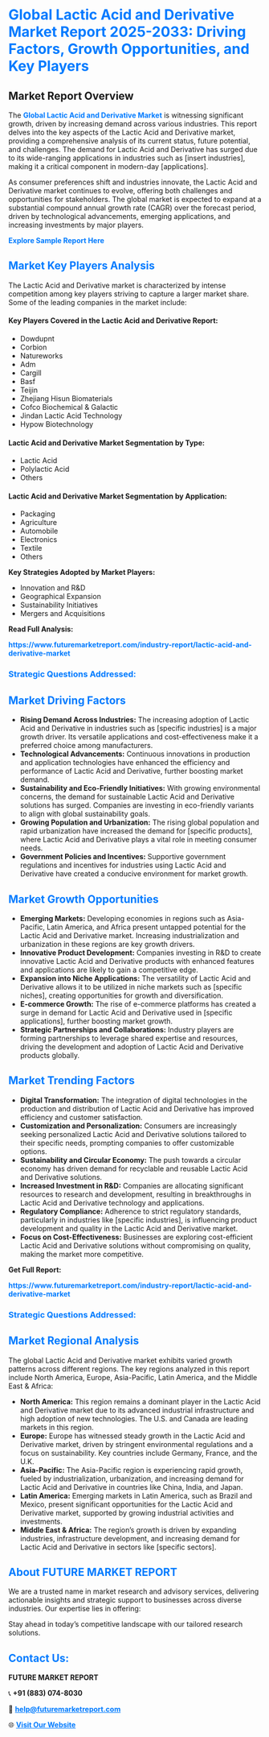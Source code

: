<h1 style="color: #007BFF;">Global Lactic Acid and Derivative Market Report 2025-2033: Driving Factors, Growth Opportunities, and Key Players</h1>

<section id="overview">
<h2>Market Report Overview</h2>
<p>The <a href="https://www.futuremarketreport.com/industry-report/lactic-acid-and-derivative-market" style="color: #007BFF; text-decoration: none;"><strong>Global Lactic Acid and Derivative Market</strong></a> is witnessing significant growth, driven by increasing demand across various industries. This report delves into the key aspects of the Lactic Acid and Derivative market, providing a comprehensive analysis of its current status, future potential, and challenges. The demand for Lactic Acid and Derivative has surged due to its wide-ranging applications in industries such as [insert industries], making it a critical component in modern-day [applications].</p>
<p>As consumer preferences shift and industries innovate, the Lactic Acid and Derivative market continues to evolve, offering both challenges and opportunities for stakeholders. The global market is expected to expand at a substantial compound annual growth rate (CAGR) over the forecast period, driven by technological advancements, emerging applications, and increasing investments by major players.</p>
</section>

<section id="overview">
<p><a href="https://www.futuremarketreport.com/request-sample/reportId=31184" style="color: #007BFF; text-decoration: none;"><strong>Explore Sample Report Here</strong></a></p>
</section>

<section id="key-players">
<h2 style="color: #007BFF;">Market Key Players Analysis</h2>
<p>The Lactic Acid and Derivative market is characterized by intense competition among key players striving to capture a larger market share. Some of the leading companies in the market include:</p>
<h4>Key Players Covered in the Lactic Acid and Derivative Report:</h4>
<ul><li>Dowdupnt</li><li>Corbion</li><li>Natureworks</li><li>Adm</li><li>Cargill</li><li>Basf</li><li>Teijin</li><li>Zhejiang Hisun Biomaterials</li><li>Cofco Biochemical &amp; Galactic</li><li>Jindan Lactic Acid Technology</li><li>Hypow Biotechnology</li></ul>
<h4>Lactic Acid and Derivative Market Segmentation by Type:</h4>
<ul><li>Lactic Acid</li><li>Polylactic Acid</li><li>Others</li></ul>

<h4>Lactic Acid and Derivative Market Segmentation by Application:</h4>
<ul><li>Packaging</li><li>Agriculture</li><li>Automobile</li><li>Electronics</li><li>Textile</li><li>Others</li></ul>
<p><strong>Key Strategies Adopted by Market Players:</strong></p>
<ul>
<li>Innovation and R&D</li>
<li>Geographical Expansion</li>
<li>Sustainability Initiatives</li>
<li>Mergers and Acquisitions</li>
</ul>
</section>

<section>
<p><strong>Read Full Analysis: </strong></p><a href="https://www.futuremarketreport.com/industry-report/lactic-acid-and-derivative-market" style="color: #007BFF; text-decoration: none;"><strong>https://www.futuremarketreport.com/industry-report/lactic-acid-and-derivative-market</strong></a>
<h3 style="color: #007BFF;">Strategic Questions Addressed:</h3>
</section>

<section id="driving-factors">
<h2 style="color: #007BFF;">Market Driving Factors</h2>
<ul>
<li><strong>Rising Demand Across Industries:</strong> The increasing adoption of Lactic Acid and Derivative in industries such as [specific industries] is a major growth driver. Its versatile applications and cost-effectiveness make it a preferred choice among manufacturers.</li>
<li><strong>Technological Advancements:</strong> Continuous innovations in production and application technologies have enhanced the efficiency and performance of Lactic Acid and Derivative, further boosting market demand.</li>
<li><strong>Sustainability and Eco-Friendly Initiatives:</strong> With growing environmental concerns, the demand for sustainable Lactic Acid and Derivative solutions has surged. Companies are investing in eco-friendly variants to align with global sustainability goals.</li>
<li><strong>Growing Population and Urbanization:</strong> The rising global population and rapid urbanization have increased the demand for [specific products], where Lactic Acid and Derivative plays a vital role in meeting consumer needs.</li>
<li><strong>Government Policies and Incentives:</strong> Supportive government regulations and incentives for industries using Lactic Acid and Derivative have created a conducive environment for market growth.</li>
</ul>
</section>

<section id="growth-opportunities">
<h2 style="color: #007BFF;">Market Growth Opportunities</h2>
<ul>
<li><strong>Emerging Markets:</strong> Developing economies in regions such as Asia-Pacific, Latin America, and Africa present untapped potential for the Lactic Acid and Derivative market. Increasing industrialization and urbanization in these regions are key growth drivers.</li>
<li><strong>Innovative Product Development:</strong> Companies investing in R&D to create innovative Lactic Acid and Derivative products with enhanced features and applications are likely to gain a competitive edge.</li>
<li><strong>Expansion into Niche Applications:</strong> The versatility of Lactic Acid and Derivative allows it to be utilized in niche markets such as [specific niches], creating opportunities for growth and diversification.</li>
<li><strong>E-commerce Growth:</strong> The rise of e-commerce platforms has created a surge in demand for Lactic Acid and Derivative used in [specific applications], further boosting market growth.</li>
<li><strong>Strategic Partnerships and Collaborations:</strong> Industry players are forming partnerships to leverage shared expertise and resources, driving the development and adoption of Lactic Acid and Derivative products globally.</li>
</ul>
</section>

<section id="trending-factors">
<h2 style="color: #007BFF;">Market Trending Factors</h2>
<ul>
<li><strong>Digital Transformation:</strong> The integration of digital technologies in the production and distribution of Lactic Acid and Derivative has improved efficiency and customer satisfaction.</li>
<li><strong>Customization and Personalization:</strong> Consumers are increasingly seeking personalized Lactic Acid and Derivative solutions tailored to their specific needs, prompting companies to offer customizable options.</li>
<li><strong>Sustainability and Circular Economy:</strong> The push towards a circular economy has driven demand for recyclable and reusable Lactic Acid and Derivative solutions.</li>
<li><strong>Increased Investment in R&D:</strong> Companies are allocating significant resources to research and development, resulting in breakthroughs in Lactic Acid and Derivative technology and applications.</li>
<li><strong>Regulatory Compliance:</strong> Adherence to strict regulatory standards, particularly in industries like [specific industries], is influencing product development and quality in the Lactic Acid and Derivative market.</li>
<li><strong>Focus on Cost-Effectiveness:</strong> Businesses are exploring cost-efficient Lactic Acid and Derivative solutions without compromising on quality, making the market more competitive.</li>
</ul>
</section>

<section>
<p><strong>Get Full Report: </strong></p><a href="https://www.futuremarketreport.com/industry-report/lactic-acid-and-derivative-market" style="color: #007BFF; text-decoration: none;"><strong>https://www.futuremarketreport.com/industry-report/lactic-acid-and-derivative-market</strong></a>
<h3 style="color: #007BFF;">Strategic Questions Addressed:</h3>
</section>


<section id="regional-analysis">
<h2 style="color: #007BFF;">Market Regional Analysis</h2>
<p>The global Lactic Acid and Derivative market exhibits varied growth patterns across different regions. The key regions analyzed in this report include North America, Europe, Asia-Pacific, Latin America, and the Middle East & Africa:</p>
<ul>
<li><strong>North America:</strong> This region remains a dominant player in the Lactic Acid and Derivative market due to its advanced industrial infrastructure and high adoption of new technologies. The U.S. and Canada are leading markets in this region.</li>
<li><strong>Europe:</strong> Europe has witnessed steady growth in the Lactic Acid and Derivative market, driven by stringent environmental regulations and a focus on sustainability. Key countries include Germany, France, and the U.K.</li>
<li><strong>Asia-Pacific:</strong> The Asia-Pacific region is experiencing rapid growth, fueled by industrialization, urbanization, and increasing demand for Lactic Acid and Derivative in countries like China, India, and Japan.</li>
<li><strong>Latin America:</strong> Emerging markets in Latin America, such as Brazil and Mexico, present significant opportunities for the Lactic Acid and Derivative market, supported by growing industrial activities and investments.</li>
<li><strong>Middle East & Africa:</strong> The region’s growth is driven by expanding industries, infrastructure development, and increasing demand for Lactic Acid and Derivative in sectors like [specific sectors].</li>
</ul>
</section>

<footer>
<h2 style="color: #007BFF;">About FUTURE MARKET REPORT</h2>
<p>We are a trusted name in market research and advisory services, delivering actionable insights and strategic support to businesses across diverse industries. Our expertise lies in offering:</p>

<p>Stay ahead in today’s competitive landscape with our tailored research solutions.</p>

<h2 style="color: #007BFF;">Contact Us:</h2>
<p><strong>FUTURE MARKET REPORT</strong></p>
<p>📞 <strong>+91 (883) 074-8030</strong></p>
<p>📧 <strong><a href="mailto:help@futuremarketreport.com" style="color: #007BFF;">help@futuremarketreport.com</a></strong></p>
<p>🌐 <strong><a href="https://www.futuremarketreport.com/" style="color: #007BFF;">Visit Our Website</a></strong></p>
</footer>